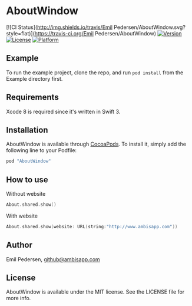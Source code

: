 # AboutWindow

[![CI Status](http://img.shields.io/travis/Emil Pedersen/AboutWindow.svg?style=flat)](https://travis-ci.org/Emil Pedersen/AboutWindow)
[![Version](https://img.shields.io/cocoapods/v/AboutWindow.svg?style=flat)](http://cocoapods.org/pods/AboutWindow)
[![License](https://img.shields.io/cocoapods/l/AboutWindow.svg?style=flat)](http://cocoapods.org/pods/AboutWindow)
[![Platform](https://img.shields.io/cocoapods/p/AboutWindow.svg?style=flat)](http://cocoapods.org/pods/AboutWindow)

## Example

To run the example project, clone the repo, and run `pod install` from the Example directory first.

## Requirements

Xcode 8 is required since it's written in Swift 3.

## Installation

AboutWindow is available through [CocoaPods](http://cocoapods.org). To install
it, simply add the following line to your Podfile:

```ruby
pod "AboutWindow"
```

## How to use

Without website
```swift
About.shared.show()
```

With website
```swift
About.shared.show(website: URL(string:"http://www.ambisapp.com"))
```


## Author

Emil Pedersen, github@ambisapp.com

## License

AboutWindow is available under the MIT license. See the LICENSE file for more info.
